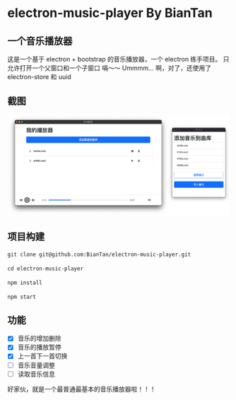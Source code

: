 # electron-music-player By BianTan

## 一个音乐播放器
这是一个基于 electron + bootstrap 的音乐播放器，一个 electron 练手项目。
只允许打开一个父窗口和一个子窗口 嗝～～
Ummmm... 啊，对了，还使用了 electron-store 和 uuid

## 截图
![window-screenshots](https://raw.githubusercontent.com/BianTan/electron-music-player/main/img/window-screenshots.png)

## 项目构建
```
git clone git@github.com:BianTan/electron-music-player.git

cd electron-music-player

npm install

npm start
```

## 功能
- [x] 音乐的增加删除
- [x] 音乐的播放暂停
- [x] 上一首下一首切换
- [ ] 音乐音量调整
- [ ] 读取音乐信息

好家伙，就是一个最普通最基本的音乐播放器啦！！！